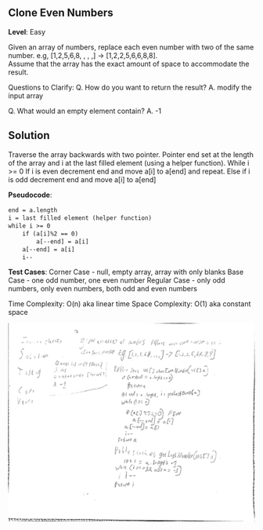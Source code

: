 ## Clone Even Numbers

**Level**: Easy

Given an array of numbers, replace each even number with two
of the same number. e.g, [1,2,5,6,8, , , ,] -> [1,2,2,5,6,6,8,8].  
Assume that the array has the exact amount of space to accommodate the result.

Questions to Clarify:
Q. How do you want to return the result?
A. modify the input array

Q. What would an empty element contain?
A. -1

## Solution
Traverse the array backwards with two pointer. Pointer end set at the length of the array and i at the last filled element (using a helper function). While i >= 0 If i is even decrement end and move a[i] to a[end] and repeat. Else if i is odd decrement end and move a[i] to a[end]

**Pseudocode**:
```
end = a.length
i = last filled element (helper function)
while i >= 0
    if (a[i]%2 == 0)
        a[--end] = a[i]
    a[--end] = a[i]
    i--
```
**Test Cases**:
Corner Case - null, empty array, array with only blanks
Base Case - one odd number, one even number
Regular Case - only odd numbers, only even numbers, both odd and even numbers

Time Complexity: O(n) aka linear time
Space Complexity: O(1) aka constant space






![CloneEvenNumber.jpg](../../_resources/CloneEvenNumber.jpg)